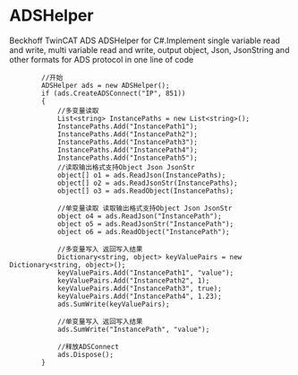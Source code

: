 # ADSHelper
Beckhoff TwinCAT ADS ADSHelper for C#.Implement single variable read and write, multi variable read and write, output object, Json, JsonString and other formats for ADS protocol in one line of code

            //开始
            ADSHelper ads = new ADSHelper();
            if (ads.CreateADSConnect("IP", 851))
            {
                //多变量读取 
                List<string> InstancePaths = new List<string>();
                InstancePaths.Add("InstancePath1");
                InstancePaths.Add("InstancePath2");
                InstancePaths.Add("InstancePath3");
                InstancePaths.Add("InstancePath4");
                InstancePaths.Add("InstancePath5");
                //读取输出格式支持Object Json JsonStr 
                object[] o1 = ads.ReadJson(InstancePaths);
                object[] o2 = ads.ReadJsonStr(InstancePaths);
                object[] o3 = ads.ReadObject(InstancePaths);

                //单变量读取 读取输出格式支持Object Json JsonStr
                object o4 = ads.ReadJson("InstancePath");
                object o5 = ads.ReadJsonStr("InstancePath");
                object o6 = ads.ReadObject("InstancePath");

                //多变量写入 返回写入结果
                Dictionary<string, object> keyValuePairs = new Dictionary<string, object>();
                keyValuePairs.Add("InstancePath1", "value");
                keyValuePairs.Add("InstancePath2", 1);
                keyValuePairs.Add("InstancePath3", true);
                keyValuePairs.Add("InstancePath4", 1.23);
                ads.SumWrite(keyValuePairs);

                //单变量写入 返回写入结果
                ads.SumWrite("InstancePath", "value");

                //释放ADSConnect
                ads.Dispose();
            }
